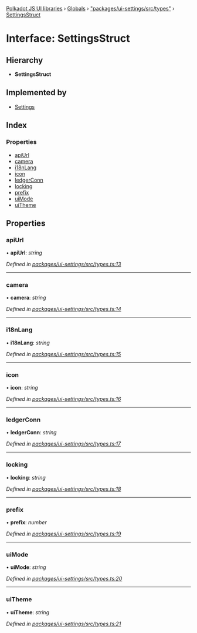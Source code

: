 [Polkadot JS UI libraries](../README.md) › [Globals](../globals.md) › ["packages/ui-settings/src/types"](../modules/_packages_ui_settings_src_types_.md) › [SettingsStruct](_packages_ui_settings_src_types_.settingsstruct.md)

# Interface: SettingsStruct

## Hierarchy

* **SettingsStruct**

## Implemented by

* [Settings](../classes/_packages_ui_settings_src_settings_.settings.md)

## Index

### Properties

* [apiUrl](_packages_ui_settings_src_types_.settingsstruct.md#apiurl)
* [camera](_packages_ui_settings_src_types_.settingsstruct.md#camera)
* [i18nLang](_packages_ui_settings_src_types_.settingsstruct.md#i18nlang)
* [icon](_packages_ui_settings_src_types_.settingsstruct.md#icon)
* [ledgerConn](_packages_ui_settings_src_types_.settingsstruct.md#ledgerconn)
* [locking](_packages_ui_settings_src_types_.settingsstruct.md#locking)
* [prefix](_packages_ui_settings_src_types_.settingsstruct.md#prefix)
* [uiMode](_packages_ui_settings_src_types_.settingsstruct.md#uimode)
* [uiTheme](_packages_ui_settings_src_types_.settingsstruct.md#uitheme)

## Properties

###  apiUrl

• **apiUrl**: *string*

*Defined in [packages/ui-settings/src/types.ts:13](https://github.com/polkadot-js/ui/blob/245247016/packages/ui-settings/src/types.ts#L13)*

___

###  camera

• **camera**: *string*

*Defined in [packages/ui-settings/src/types.ts:14](https://github.com/polkadot-js/ui/blob/245247016/packages/ui-settings/src/types.ts#L14)*

___

###  i18nLang

• **i18nLang**: *string*

*Defined in [packages/ui-settings/src/types.ts:15](https://github.com/polkadot-js/ui/blob/245247016/packages/ui-settings/src/types.ts#L15)*

___

###  icon

• **icon**: *string*

*Defined in [packages/ui-settings/src/types.ts:16](https://github.com/polkadot-js/ui/blob/245247016/packages/ui-settings/src/types.ts#L16)*

___

###  ledgerConn

• **ledgerConn**: *string*

*Defined in [packages/ui-settings/src/types.ts:17](https://github.com/polkadot-js/ui/blob/245247016/packages/ui-settings/src/types.ts#L17)*

___

###  locking

• **locking**: *string*

*Defined in [packages/ui-settings/src/types.ts:18](https://github.com/polkadot-js/ui/blob/245247016/packages/ui-settings/src/types.ts#L18)*

___

###  prefix

• **prefix**: *number*

*Defined in [packages/ui-settings/src/types.ts:19](https://github.com/polkadot-js/ui/blob/245247016/packages/ui-settings/src/types.ts#L19)*

___

###  uiMode

• **uiMode**: *string*

*Defined in [packages/ui-settings/src/types.ts:20](https://github.com/polkadot-js/ui/blob/245247016/packages/ui-settings/src/types.ts#L20)*

___

###  uiTheme

• **uiTheme**: *string*

*Defined in [packages/ui-settings/src/types.ts:21](https://github.com/polkadot-js/ui/blob/245247016/packages/ui-settings/src/types.ts#L21)*

